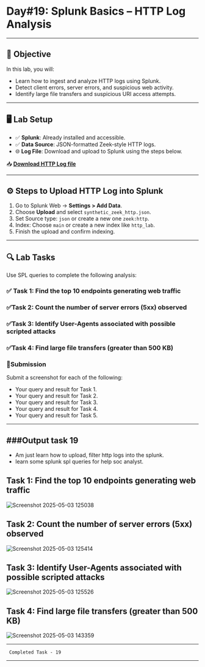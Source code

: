 # Day#19: Splunk Basics – HTTP Log Analysis

---

## 🎯 Objective

In this lab, you will:
- Learn how to ingest and analyze HTTP logs using Splunk.
- Detect client errors, server errors, and suspicious web activity.
- Identify large file transfers and suspicious URI access attempts.

---

## 🖥️ Lab Setup

- ✅ **Splunk**: Already installed and accessible.
- ✅ **Data Source**: JSON-formatted Zeek-style HTTP logs.
- 🌐 **Log File**: Download and upload to Splunk using the steps below.

📥 **[Download HTTP Log file](https://raw.githubusercontent.com/0xrajneesh/30-Days-SOC-Challenge-Beginner/refs/heads/main/http_logs.json)**

---

## ⚙️ Steps to Upload HTTP Log into Splunk

1. Go to Splunk Web → **Settings > Add Data**.
2. Choose **Upload** and select `synthetic_zeek_http.json`.
3. Set Source type: `json` or create a new one `zeek:http`.
4. Index: Choose `main` or create a new index like `http_lab`.
5. Finish the upload and confirm indexing.

---

## 🔍 Lab Tasks

Use SPL queries to complete the following analysis:

### ✅ Task 1: Find the top 10 endpoints generating web traffic

### ✅Task 2: Count the number of server errors (5xx) observed

### ✅Task 3: Identify User-Agents associated with possible scripted attacks

### ✅Task 4: Find large file transfers (greater than 500 KB)


### 📸Submission
Submit a screenshot for each of the following:
- Your query and result for Task 1.
- Your query and result for Task 2.
- Your query and result for Task 3.
- Your query and result for Task 4.
- Your query and result for Task 5.







------------------------------------------------------------------------------------------------
 ###Output task 19
 ---------------

* Am just learn how to upload, filter http logs into the splunk.
* learn some splunk spl queries for help soc analyst.

 Task 1: Find the top 10 endpoints generating web traffic
 --------------------------------------------------------

 ![Screenshot 2025-05-03 125038](https://github.com/user-attachments/assets/982c33e2-3a39-42f4-8aec-726031d27d47)


 Task 2: Count the number of server errors (5xx) observed
 -------------------------------------------------------

![Screenshot 2025-05-03 125414](https://github.com/user-attachments/assets/89becee9-fe27-463a-bad1-20ee5362ba96)


Task 3: Identify User-Agents associated with possible scripted attacks
-----------------------------------------------------------------------


![Screenshot 2025-05-03 125526](https://github.com/user-attachments/assets/f1981464-9fba-401f-a07a-5f92f6848065)




Task 4: Find large file transfers (greater than 500 KB)
--------------------------------------------------------


![Screenshot 2025-05-03 143359](https://github.com/user-attachments/assets/58e9bbe3-a747-483d-9d91-74db5db58474)


-----------------------------------------------------------------------------------------------------------------------

     Completed Task - 19

-------------------------------------------------------------------------------------------------------------













 
